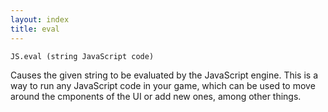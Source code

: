 ```yaml
---
layout: index
title: eval
---
```


    JS.eval (string JavaScript code)

Causes the given string to be evaluated by the JavaScript engine. This is a way to run any JavaScript code in your game, which can be used to move around the cmponents of the UI or add new ones, among other things.